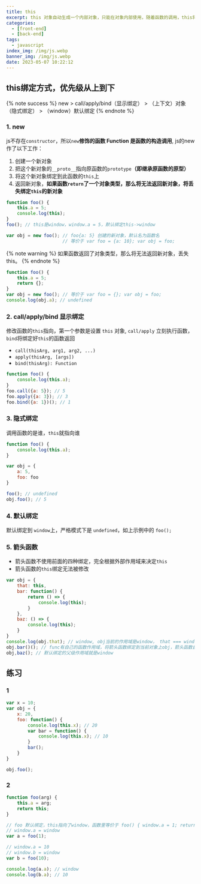 ```yaml
---
title: this
excerpt: this 对象自动生成一个内部对象，只能在对象内部使用，随着函数的调用，this将随着动态指向调用的对象。
categories:
  - [front-end]
  - [back-end]
tags:
  - javascript
index_img: /img/js.webp
banner_img: /img/js.webp
date: 2023-05-07 10:22:12
---
```


## this绑定方式，优先级从上到下
{% note success %}
new > call/apply/bind（显示绑定） > （上下文）对象（隐式绑定） > （window）默认绑定
{% endnote %}

### 1. new
js不存在`constructor`，所以`new`**修饰的函数 Function 是函数的构造调用**, js的new作了以下工作：

1. 创建一个新对象
2. 把这个新对象的`__proto__`指向原函数的`prototype`**（即继承原函数的原型）**
3. 将这个新对象绑定到此函数的`this`上
4. 返回新对象，**如果函数`return`了一个对象类型，那么将无法返回新对象，将丢失绑定`this`的新对象**

```js
function foo() {
    this.a = 5;
    console.log(this);
}
foo(); // this是window，window.a = 5，默认绑定this->window

var obj = new foo(); // foo{a: 5} 创建的新对象，默认名为函数名
                     // 等价于 var foo = {a: 10}; var obj = foo;
```

{% note warning %}
如果函数返回了对象类型，那么将无法返回新对象，丢失this。
{% endnote %}
```js
function foo() {
    this.a = 5;
    return {};
}
var obj = new foo(); // 等价于 var foo = {}; var obj = foo;
console.log(obj.a); // undefined
```

### 2. call/apply/bind 显示绑定

修改函数的`this`指向，第一个参数是设置 `this` 对象, `call/apply` 立刻执行函数， `bind`将绑定好`this`的函数返回

- `call(thisArg, arg1, arg2, ...)`
- `apply(thisArg, [args])`
- `bind(thisArg): Function`

```js
function foo() {
    console.log(this.a);
}
foo.call({a: 5}); // 5
foo.apply({a: 3}); // 3
foo.bind({a: 1})(); // 1
```

### 3. 隐式绑定

调用函数的是谁，`this`就指向谁

```js
function foo() {
    console.log(this.a);
}

var obj = {
    a: 5,
    foo: foo
}

foo(); // undefined
obj.foo(); // 5
```

### 4. 默认绑定

默认绑定到 `window`上，严格模式下是 `undefined`，如上示例中的 `foo();`

### 5. 箭头函数
- 箭头函数不使用前面的四种绑定，完全根据外部作用域来决定`this`
- 箭头函数的`this`绑定无法被修改

```js
var obj = {
    that: this,
    bar: function() {
        return () => {
            console.log(this);
        }
    },
    baz: () => {
        console.log(this);
    }
}
console.log(obj.that); // window, obj当前的作用域是window， that === window
obj.bar()(); // func有自己的函数作用域，将箭头函数绑定到当前对象上obj，箭头函数自动绑定函数所在的作用域obj
obj,baz(); // 默认绑定的父级作用域就是window
```

## 练习

### 1
```js
var x = 10;
var obj = {
    x: 20,
    foo: function() {
        console.log(this.x); // 20
        var bar = function() {
            console.log(this.x); // 10
        }
        bar();
    }
}

obj.foo();
```

### 2
```js
function foo(arg) {
    this.a = arg;
    return this;
}

// foo 默认绑定，this指向了window，函数里等价于 foo() { window.a = 1; return window; }
// window.a = window
var a = foo(1);

// window.a = 10
// window.b = window
var b = foo(10);

console.log(a.a); // window
console.log(b.a); // 10
```
